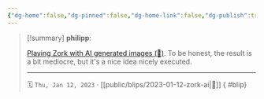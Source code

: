 ```yaml
---
{"dg-home":false,"dg-pinned":false,"dg-home-link":false,"dg-publish":true,"type":"blip","created-date":"2023-01-12T00:00:00","disabled rules":["yaml-title","yaml-title-alias","file-name-heading"],"title":"philipp @ 2023-01-12","dg-permalink":"2023/01/12/zork-ai/","updated-date":"2025-04-30T22:27:37","dg-path":"blips/2023-01-12-zork-ai.md","permalink":"/2023/01/12/zork-ai/","dgPassFrontmatter":true}
---
```


> [!summary] **philipp**:
>
> [Playing Zork with AI generated images (🎥)](https://www.youtube.com/watch?v=ZpCrBBj6AWE). To be honest, the result is a bit mediocre, but it's a nice idea nicely executed.
> - - -
>
> 🗓️ `Thu, Jan 12, 2023` · [[public/blips/2023-01-12-zork-ai\|🔗]]
{ #blip}


